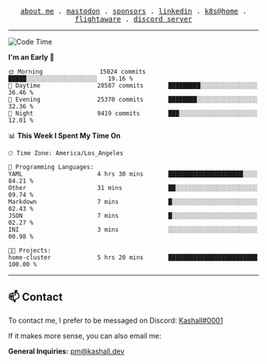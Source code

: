 <p align="center">
  <samp>
    <a href="https://jordanjones.org/">about me</a> .
    <a rel="me" href="https://mastodon.social/@kashall">mastodon</a> .
    <a href="https://github.com/sponsors/kashalls">sponsors</a> .
    <a href="https://linkedin.com/in/jordpjones">linkedin</a> .
    <a href="https://github.com/kashalls/home-cluster">k8s@home</a> .
    <a href="https://flightaware.com/adsb/stats/user/kashalls">flightaware</a> .
    <a href="https://discord.gg/V2WrCfqba9">discord server</a>
  </samp>
</p>

---

<!--START_SECTION:waka-->
![Code Time](http://img.shields.io/badge/Code%20Time-1%2C675%20hrs%2025%20mins-blue)

**I'm an Early 🐤** 

```text
🌞 Morning                15024 commits       █████░░░░░░░░░░░░░░░░░░░░   19.16 % 
🌆 Daytime                28587 commits       █████████░░░░░░░░░░░░░░░░   36.46 % 
🌃 Evening                25370 commits       ████████░░░░░░░░░░░░░░░░░   32.36 % 
🌙 Night                  9419 commits        ███░░░░░░░░░░░░░░░░░░░░░░   12.01 % 
```


📊 **This Week I Spent My Time On** 

```text
🕑︎ Time Zone: America/Los_Angeles

💬 Programming Languages: 
YAML                     4 hrs 30 mins       █████████████████████░░░░   84.21 % 
Other                    31 mins             ██░░░░░░░░░░░░░░░░░░░░░░░   09.74 % 
Markdown                 7 mins              █░░░░░░░░░░░░░░░░░░░░░░░░   02.43 % 
JSON                     7 mins              █░░░░░░░░░░░░░░░░░░░░░░░░   02.27 % 
INI                      3 mins              ░░░░░░░░░░░░░░░░░░░░░░░░░   00.98 % 

🐱‍💻 Projects: 
home-cluster             5 hrs 20 mins       █████████████████████████   100.00 % 
```


<!--END_SECTION:waka-->

---

## 📫 Contact

To contact me, I prefer to be messaged on Discord:  [Kashall#0001](https://discord.com/users/201077739589992448)

If it makes more sense, you can also email me:

**General Inquiries:** pm@kashall.dev  
